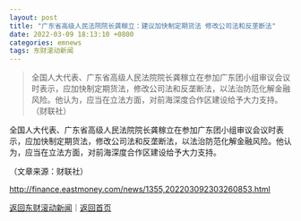 ```yaml
---
layout: post
title: "广东省高级人民法院院长龚稼立：建议加快制定期货法 修改公司法和反垄断法"
date: 2022-03-09 18:13:10 +0800
categories: emnews
tags: 东财滚动新闻
---
```

> 全国人大代表、广东省高级人民法院院长龚稼立在参加广东团小组审议会议时表示，应加快制定期货法，修改公司法和反垄断法，以法治防范化解金融风险。他认为，应当在立法方面，对前海深度合作区建设给予大力支持。（财联社）

<p>全国人大代表、广东省高级人民法院院长龚稼立在参加广东团小组审议会议时表示，应加快制定期货法，修改公司法和反垄断法，以法治防范化解金融风险。他认为，应当在立法方面，对前海深度合作区建设给予大力支持。</p><p class="em_media">（文章来源：财联社）</p>

<http://finance.eastmoney.com/news/1355,202203092303260853.html>

[返回东财滚动新闻](//finews.withounder.com/emnews/)｜[返回首页](//finews.withounder.com/)